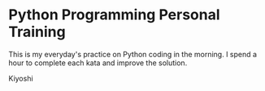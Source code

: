 # Python Programming Personal Training 

This is my everyday's practice on Python coding in the morning. I spend a hour to complete each kata and improve the solution. 

Kiyoshi
